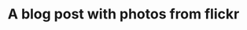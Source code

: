 ---
layout: image
title: A blog post with photos from flickr
flickr:
- http://www.flickr.com/photos/mitchejj/5940663365/
---